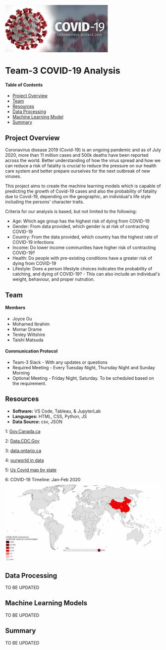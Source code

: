 ![header_pic](images/covid.png)

# Team-3 COVID-19 Analysis 

#### Table of Contents  
* [Project Overview](#project-overview)
* [Team](#Team)
* [Resources](#resources)
* [Data Processing](#Data-Processing)
* [Machine Learning Model](#Machine-Learning-Models)
* [Summary](#summary)


## Project Overview
Coronavirus disease 2019 (Covid-19) is an ongoing pandemic and as of July 2020, more than 11 million cases and 500k deaths have been reported across the world.
Better understanding of how the virus spread and how we can reduce a risk of fatality is crucial to reduce the pressure on our health care system and better prepare ourselves for the next outbreak of new viruses.

This project aims to create the machine learning models which is capable of predicting the growth of Covid-19 cases and also the probability of fatality due to Covid-19, depending on the geographic, an individual's life style including the persons' character traits. 

Criteria for our analysis is based, but not limited to the following:
- Age: Which age group has the highest risk of dying from COVID-19
- Gender: From data provided, which gender is at risk of contracting COVID-19
- Country: From the data provided, which country has the highest rate of COVID-19 infections
- Income: Do lower income communities have higher risk of contracting COVID-19?
- Health: Do people with pre-existing conditions have a greater risk of dying from COVID-19
- Lifestyle: Does a person lifestyle choices indicates the probability of catching, and dying of COVID-19?
             - This can also include an individual's weight, behaviour, and proper nutrution.


## Team
#### Members
* Joyce Ou
* Mohamed Ibrahim
* Momar Drame
* Tenley Wiltshire
* Taishi Matsuda

#### Communication Protocol
* Team-3 Slack - With any updates or questions
* Required Meeting - Every Tuesday Night, Thursday Night and Sunday Morning
* Optional Meeting - Friday Night, Saturday. To be scheduled based on the requirement.

## Resources
- **Software:** VS Code, Tableau, & JupyterLab  
- **Languages:** HTML, CSS, Python, JS 
- **Data Source:** csv, JSON

1: [Gov.Canada.ca](https://www.canada.ca/en/public-health/services/diseases/2019-novel-coronavirus-infection.html?&utm_campaign=gc-hc-sc-coronavirus2021-ao-2021-0005-9834796012&utm_medium=search&utm_source=google_grant-ads-107802327544&utm_content=text-en-434601690164&utm_term=%2Bcorona%20%2Bvirus)

2: [Data.CDC.Gov](https://data.cdc.gov/NCHS/Provisional-COVID-19-Death-Counts-by-Sex-Age-and-S/9bhg-hcku)

3: [data.ontario.ca](https://data.ontario.ca/dataset/confirmed-positive-cases-of-covid-19-in-ontario/resource/455fd63b-603d-4608-8216-7d8647f43350)

4: [ourworld in data](https://ourworldindata.org/coronavirus)

5: [Us Covid map by state](https://usafacts.org/visualizations/coronavirus-covid-19-spread-map/)

6: COVID-19 Timeline: Jan-Feb 2020
![](images\WorldMap.gif) 

## Data Processing
TO BE UPDATED

## Machine Learning Models
TO BE UPDATED

## Summary 
TO BE UPDATED

